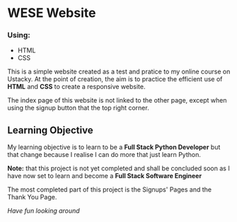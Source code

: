 # WESE Website

### Using:
* HTML
* CSS

This is a simple website created as a test and pratice to my online course on Ustacky.
At the point of creation, the aim is to practice the efficient use of **HTML** and **CSS** to 
create a responsive website.

The index page of this website is not linked to the other page, except when using the 
signup button that the top right corner.

## Learning Objective
My learning objective is to learn to be a **Full Stack Python Developer** but that change
because I realise I can do more that just learn Python.

**Note:** that this project is not yet completed and shall be concluded soon as 
I have now set to learn and become a **Full Stack Software Engineer**

The most completed part of this project is the Signups' Pages and the Thank You Page.

*Have fun looking around*

